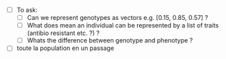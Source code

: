 - [ ] To ask:
    - [ ] Can we represent genotypes as vectors e.g. [0.15, 0.85, 0.57] ?
    - [ ] What does mean an individual can be represented by a list of traits (antibio resistant etc. ?) ? 
    - [ ] Whats the difference between genotype and phenotype ?

- [ ] toute la population en un passage